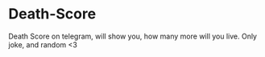 # Death-Score
Death Score on telegram, will show you, how many more will you live. Only joke, and random &lt;3
